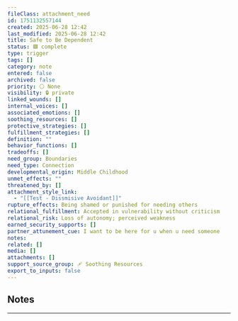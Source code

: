 ```yaml
---
fileClass: attachment_need
id: 1751132557144
created: 2025-06-28 12:42
last_modified: 2025-06-28 12:42
title: Safe to Be Dependent
status: 🟩 complete
type: trigger
tags: []
category: note
entered: false
archived: false
priority: ⚪ None
visibility: 🔒 private
linked_wounds: []
internal_voices: []
associated_emotions: []
soothing_resources: []
protective_strategies: []
fulfillment_strategies: []
definition: ""
behavior_functions: []
tradeoffs: []
need_group: Boundaries
need_type: Connection
developmental_origin: Middle Childhood
unmet_effects: ""
threatened_by: []
attachment_style_link:
  - "[[Test - Dissmisive Avoidant]]"
rupture_effects: Being shamed or punished for needing others
relational_fulfillment: Accepted in vulnerability without criticism
relational_risk: Loss of autonomy; perceived weakness
earned_security_supports: []
partner_attunement_cue: I want to be here for u when u need someone
notes: 
related: []
media: []
attachments: []
support_source_group: 🩹 Soothing Resources
export_to_inputs: false
---
```


## Notes
---


